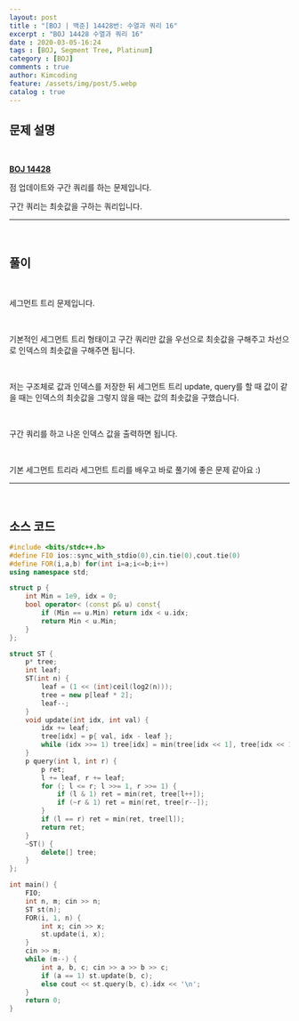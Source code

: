 ```yaml
---
layout: post
title : "[BOJ | 백준] 14428번: 수열과 쿼리 16"
excerpt : "BOJ 14428 수열과 쿼리 16"
date : 2020-03-05-16:24
tags : [BOJ, Segment Tree, Platinum]
category : [BOJ]
comments : true
author: Kimcoding
feature: /assets/img/post/5.webp
catalog : true
---
```


## 문제 설명

<br/>

**[BOJ 14428](https://www.acmicpc.net/problem/14428)**

점 업데이트와 구간 쿼리를 하는 문제입니다.

구간 쿼리는 최솟값을 구하는 쿼리입니다.

---
<br/>

## 풀이

<br/>



세그먼트 트리 문제입니다.

<br/>

기본적인 세그먼트 트리 형태이고
구간 쿼리만 값을 우선으로 최솟값을 구해주고 차선으로 인덱스의 최솟값을 구해주면 됩니다.

<br/>

저는 구조체로 값과 인덱스를 저장한 뒤
세그먼트 트리 update, query를 할 때 값이 같을 때는 인덱스의 최솟값을 그렇지 않을 때는 값의 최솟값을 구했습니다.

<br/>

구간 쿼리를 하고 나온 인덱스 값을 출력하면 됩니다.

<br/>

기본 세그먼트 트리라 세그먼트 트리를 배우고 바로 풀기에 좋은 문제 같아요 :)

---

<br/>

## <i class="fa fa-code"></i> 소스 코드

```cpp
#include <bits/stdc++.h>
#define FIO ios::sync_with_stdio(0),cin.tie(0),cout.tie(0)
#define FOR(i,a,b) for(int i=a;i<=b;i++)
using namespace std;

struct p {
	int	Min = 1e9, idx = 0;
	bool operator< (const p& u) const{
		if (Min == u.Min) return idx < u.idx;
		return Min < u.Min;
	}
};

struct ST {
	p* tree;
	int leaf;
	ST(int n) {
		leaf = (1 << (int)ceil(log2(n)));
		tree = new p[leaf * 2];
		leaf--;
	}
	void update(int idx, int val) {
		idx += leaf;
		tree[idx] = p{ val, idx - leaf };
		while (idx >>= 1) tree[idx] = min(tree[idx << 1], tree[idx << 1 | 1]);
	}
	p query(int l, int r) {
		p ret;
		l += leaf, r += leaf;
		for (; l <= r; l >>= 1, r >>= 1) {
			if (l & 1) ret = min(ret, tree[l++]);
			if (~r & 1) ret = min(ret, tree[r--]);
		}
		if (l == r) ret = min(ret, tree[l]);
		return ret;
	}
	~ST() {
		delete[] tree;
	}
};

int main() {
	FIO;
	int n, m; cin >> n;
	ST st(n);
	FOR(i, 1, n) {
		int x; cin >> x;
		st.update(i, x);
	}
	cin >> m;
	while (m--) {
		int a, b, c; cin >> a >> b >> c;
		if (a == 1) st.update(b, c);
		else cout << st.query(b, c).idx << '\n';
	}
	return 0;
}
```

